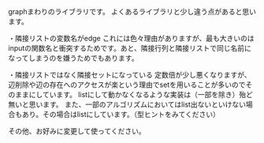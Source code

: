graphまわりのライブラリです。
よくあるライブラリと少し違う点があると思います。

・隣接リストの変数名がedge
これには色々理由がありますが、最も大きいのはinputの関数名と衝突するためです。あと、隣接行列と隣接リストで同じ名前になってしまうのを嫌うためでもあります。

・隣接リストではなく隣接セットになっている
定数倍が少し悪くなりますが、辺削除や辺の存在へのアクセスが楽という理由でsetを用いることが多いのでそのままにしています。
listにして動かなくなるような実装は（一部を除き）殆ど無いと思います。
また、一部のアルゴリズムにおいてはlist出ないといけない場合もあり。その場合はlistにしています。（型ヒントをみてください）

その他、お好みに変更して使ってください。
